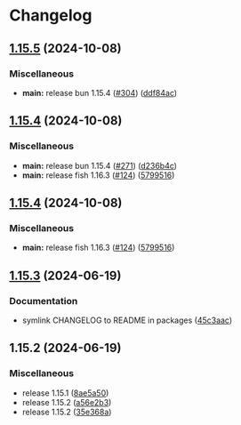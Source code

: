 # Changelog

## [1.15.5](https://github.com/engeir/stowfiles/compare/bun-v1.15.4...bun-v1.15.5) (2024-10-08)


### Miscellaneous

* **main:** release bun 1.15.4 ([#304](https://github.com/engeir/stowfiles/issues/304)) ([ddf84ac](https://github.com/engeir/stowfiles/commit/ddf84ac97209c2c261275fdc8a10eebd584f9550))

## [1.15.4](https://github.com/engeir/stowfiles/compare/bun-v1.15.3...bun-v1.15.4) (2024-10-08)


### Miscellaneous

* **main:** release bun 1.15.4 ([#271](https://github.com/engeir/stowfiles/issues/271)) ([d236b4c](https://github.com/engeir/stowfiles/commit/d236b4c8c34597bccf4a47f28a8ae5cc00c7f6f6))
* **main:** release fish 1.16.3 ([#124](https://github.com/engeir/stowfiles/issues/124)) ([5799516](https://github.com/engeir/stowfiles/commit/57995166b1597d7e1fc2387e92309afc0a2b617f))

## [1.15.4](https://github.com/engeir/stowfiles/compare/bun-v1.15.3...bun-v1.15.4) (2024-10-08)


### Miscellaneous

* **main:** release fish 1.16.3 ([#124](https://github.com/engeir/stowfiles/issues/124)) ([5799516](https://github.com/engeir/stowfiles/commit/57995166b1597d7e1fc2387e92309afc0a2b617f))

## [1.15.3](https://github.com/engeir/stowfiles/compare/bun-v1.15.2...bun-v1.15.3) (2024-06-19)


### Documentation

* symlink CHANGELOG to README in packages ([45c3aac](https://github.com/engeir/stowfiles/commit/45c3aacf6c1c60ed559a8c394b4f4873fe9e806d))

## 1.15.2 (2024-06-19)


### Miscellaneous

* release 1.15.1 ([8ae5a50](https://github.com/engeir/stowfiles/commit/8ae5a506399c8574fd780fa48e6df75e7bf92946))
* release 1.15.2 ([a56e2b3](https://github.com/engeir/stowfiles/commit/a56e2b3e1a6a859ad6b0b3953832b88fd87ecfcb))
* release 1.15.2 ([35e368a](https://github.com/engeir/stowfiles/commit/35e368a1bf125ca33b6acc36d32f86ed88ca87be))
